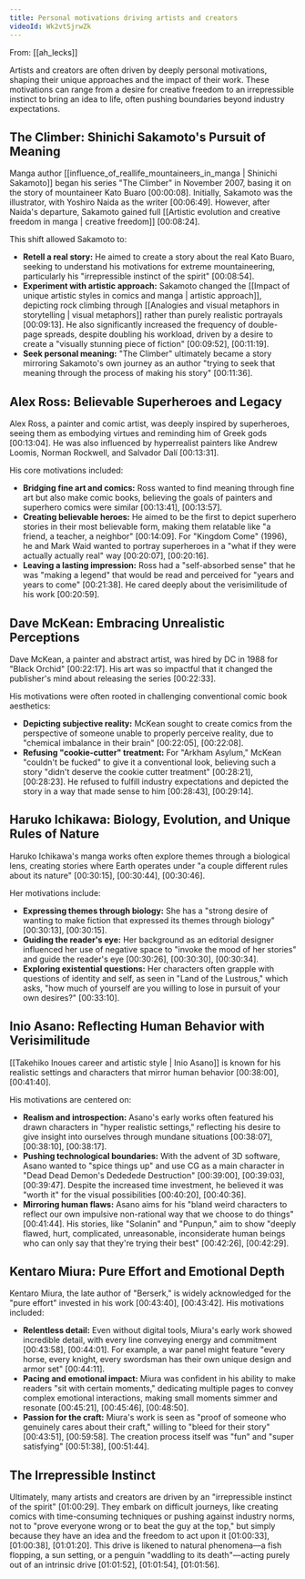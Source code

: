```yaml
---
title: Personal motivations driving artists and creators
videoId: Wk2vtSjrwZk
---
```


From: [[ah_lecks]] <br/> 

Artists and creators are often driven by deeply personal motivations, shaping their unique approaches and the impact of their work. These motivations can range from a desire for creative freedom to an irrepressible instinct to bring an idea to life, often pushing boundaries beyond industry expectations.

## The Climber: Shinichi Sakamoto's Pursuit of Meaning
Manga author [[influence_of_reallife_mountaineers_in_manga | Shinichi Sakamoto]] began his series "The Climber" in November 2007, basing it on the story of mountaineer Kato Buaro <a class="yt-timestamp" data-t="00:00:08">[00:00:08]</a>. Initially, Sakamoto was the illustrator, with Yoshiro Naida as the writer <a class="yt-timestamp" data-t="00:06:49">[00:06:49]</a>. However, after Naida's departure, Sakamoto gained full [[Artistic evolution and creative freedom in manga | creative freedom]] <a class="yt-timestamp" data-t="00:08:24">[00:08:24]</a>.

This shift allowed Sakamoto to:
*   **Retell a real story:** He aimed to create a story about the real Kato Buaro, seeking to understand his motivations for extreme mountaineering, particularly his "irrepressible instinct of the spirit" <a class="yt-timestamp" data-t="00:08:54">[00:08:54]</a>.
*   **Experiment with artistic approach:** Sakamoto changed the [[Impact of unique artistic styles in comics and manga | artistic approach]], depicting rock climbing through [[Analogies and visual metaphors in storytelling | visual metaphors]] rather than purely realistic portrayals <a class="yt-timestamp" data-t="00:09:13">[00:09:13]</a>. He also significantly increased the frequency of double-page spreads, despite doubling his workload, driven by a desire to create a "visually stunning piece of fiction" <a class="yt-timestamp" data-t="00:09:52">[00:09:52]</a>, <a class="yt-timestamp" data-t="00:11:19">[00:11:19]</a>.
*   **Seek personal meaning:** "The Climber" ultimately became a story mirroring Sakamoto's own journey as an author "trying to seek that meaning through the process of making his story" <a class="yt-timestamp" data-t="00:11:36">[00:11:36]</a>.

## Alex Ross: Believable Superheroes and Legacy
Alex Ross, a painter and comic artist, was deeply inspired by superheroes, seeing them as embodying virtues and reminding him of Greek gods <a class="yt-timestamp" data-t="00:13:04">[00:13:04]</a>. He was also influenced by hyperrealist painters like Andrew Loomis, Norman Rockwell, and Salvador Dalí <a class="yt-timestamp" data-t="00:13:31">[00:13:31]</a>.

His core motivations included:
*   **Bridging fine art and comics:** Ross wanted to find meaning through fine art but also make comic books, believing the goals of painters and superhero comics were similar <a class="yt-timestamp" data-t="00:13:41">[00:13:41]</a>, <a class="yt-timestamp" data-t="00:13:57">[00:13:57]</a>.
*   **Creating believable heroes:** He aimed to be the first to depict superhero stories in their most believable form, making them relatable like "a friend, a teacher, a neighbor" <a class="yt-timestamp" data-t="00:14:09">[00:14:09]</a>. For "Kingdom Come" (1996), he and Mark Waid wanted to portray superheroes in a "what if they were actually actually real" way <a class="yt-timestamp" data-t="00:20:07">[00:20:07]</a>, <a class="yt-timestamp" data-t="00:20:16">[00:20:16]</a>.
*   **Leaving a lasting impression:** Ross had a "self-absorbed sense" that he was "making a legend" that would be read and perceived for "years and years to come" <a class="yt-timestamp" data-t="00:21:38">[00:21:38]</a>. He cared deeply about the verisimilitude of his work <a class="yt-timestamp" data-t="00:20:59">[00:20:59]</a>.

## Dave McKean: Embracing Unrealistic Perceptions
Dave McKean, a painter and abstract artist, was hired by DC in 1988 for "Black Orchid" <a class="yt-timestamp" data-t="00:22:17">[00:22:17]</a>. His art was so impactful that it changed the publisher's mind about releasing the series <a class="yt-timestamp" data-t="00:22:33">[00:22:33]</a>.

His motivations were often rooted in challenging conventional comic book aesthetics:
*   **Depicting subjective reality:** McKean sought to create comics from the perspective of someone unable to properly perceive reality, due to "chemical imbalance in their brain" <a class="yt-timestamp" data-t="00:22:05">[00:22:05]</a>, <a class="yt-timestamp" data-t="00:22:08">[00:22:08]</a>.
*   **Refusing "cookie-cutter" treatment:** For "Arkham Asylum," McKean "couldn't be fucked" to give it a conventional look, believing such a story "didn't deserve the cookie cutter treatment" <a class="yt-timestamp" data-t="00:28:21">[00:28:21]</a>, <a class="yt-timestamp" data-t="00:28:23">[00:28:23]</a>. He refused to fulfill industry expectations and depicted the story in a way that made sense to him <a class="yt-timestamp" data-t="00:28:43">[00:28:43]</a>, <a class="yt-timestamp" data-t="00:29:14">[00:29:14]</a>.

## Haruko Ichikawa: Biology, Evolution, and Unique Rules of Nature
Haruko Ichikawa's manga works often explore themes through a biological lens, creating stories where Earth operates under "a couple different rules about its nature" <a class="yt-timestamp" data-t="00:30:15">[00:30:15]</a>, <a class="yt-timestamp" data-t="00:30:44">[00:30:44]</a>, <a class="yt-timestamp" data-t="00:30:46">[00:30:46]</a>.

Her motivations include:
*   **Expressing themes through biology:** She has a "strong desire of wanting to make fiction that expressed its themes through biology" <a class="yt-timestamp" data-t="00:30:13">[00:30:13]</a>, <a class="yt-timestamp" data-t="00:30:15">[00:30:15]</a>.
*   **Guiding the reader's eye:** Her background as an editorial designer influenced her use of negative space to "invoke the mood of her stories" and guide the reader's eye <a class="yt-timestamp" data-t="00:30:26">[00:30:26]</a>, <a class="yt-timestamp" data-t="00:30:30">[00:30:30]</a>, <a class="yt-timestamp" data-t="00:30:34">[00:30:34]</a>.
*   **Exploring existential questions:** Her characters often grapple with questions of identity and self, as seen in "Land of the Lustrous," which asks, "how much of yourself are you willing to lose in pursuit of your own desires?" <a class="yt-timestamp" data-t="00:33:10">[00:33:10]</a>.

## Inio Asano: Reflecting Human Behavior with Verisimilitude
[[Takehiko Inoues career and artistic style | Inio Asano]] is known for his realistic settings and characters that mirror human behavior <a class="yt-timestamp" data-t="00:38:00">[00:38:00]</a>, <a class="yt-timestamp" data-t="00:41:40">[00:41:40]</a>.

His motivations are centered on:
*   **Realism and introspection:** Asano's early works often featured his drawn characters in "hyper realistic settings," reflecting his desire to give insight into ourselves through mundane situations <a class="yt-timestamp" data-t="00:38:07">[00:38:07]</a>, <a class="yt-timestamp" data-t="00:38:10">[00:38:10]</a>, <a class="yt-timestamp" data-t="00:38:17">[00:38:17]</a>.
*   **Pushing technological boundaries:** With the advent of 3D software, Asano wanted to "spice things up" and use CG as a main character in "Dead Dead Demon's Dededede Destruction" <a class="yt-timestamp" data-t="00:39:00">[00:39:00]</a>, <a class="yt-timestamp" data-t="00:39:03">[00:39:03]</a>, <a class="yt-timestamp" data-t="00:39:47">[00:39:47]</a>. Despite the increased time investment, he believed it was "worth it" for the visual possibilities <a class="yt-timestamp" data-t="00:40:20">[00:40:20]</a>, <a class="yt-timestamp" data-t="00:40:36">[00:40:36]</a>.
*   **Mirroring human flaws:** Asano aims for his "bland weird characters to reflect our own impulsive non-rational way that we choose to do things" <a class="yt-timestamp" data-t="00:41:44">[00:41:44]</a>. His stories, like "Solanin" and "Punpun," aim to show "deeply flawed, hurt, complicated, unreasonable, inconsiderate human beings who can only say that they're trying their best" <a class="yt-timestamp" data-t="00:42:26">[00:42:26]</a>, <a class="yt-timestamp" data-t="00:42:29">[00:42:29]</a>.

## Kentaro Miura: Pure Effort and Emotional Depth
Kentaro Miura, the late author of "Berserk," is widely acknowledged for the "pure effort" invested in his work <a class="yt-timestamp" data-t="00:43:40">[00:43:40]</a>, <a class="yt-timestamp" data-t="00:43:42">[00:43:42]</a>. His motivations included:
*   **Relentless detail:** Even without digital tools, Miura's early work showed incredible detail, with every line conveying energy and commitment <a class="yt-timestamp" data-t="00:43:58">[00:43:58]</a>, <a class="yt-timestamp" data-t="00:44:01">[00:44:01]</a>. For example, a war panel might feature "every horse, every knight, every swordsman has their own unique design and armor set" <a class="yt-timestamp" data-t="00:44:11">[00:44:11]</a>.
*   **Pacing and emotional impact:** Miura was confident in his ability to make readers "sit with certain moments," dedicating multiple pages to convey complex emotional interactions, making small moments simmer and resonate <a class="yt-timestamp" data-t="00:45:21">[00:45:21]</a>, <a class="yt-timestamp" data-t="00:45:46">[00:45:46]</a>, <a class="yt-timestamp" data-t="00:48:50">[00:48:50]</a>.
*   **Passion for the craft:** Miura's work is seen as "proof of someone who genuinely cares about their craft," willing to "bleed for their story" <a class="yt-timestamp" data-t="00:43:51">[00:43:51]</a>, <a class="yt-timestamp" data-t="00:59:58">[00:59:58]</a>. The creation process itself was "fun" and "super satisfying" <a class="yt-timestamp" data-t="00:51:38">[00:51:38]</a>, <a class="yt-timestamp" data-t="00:51:44">[00:51:44]</a>.

## The Irrepressible Instinct
Ultimately, many artists and creators are driven by an "irrepressible instinct of the spirit" <a class="yt-timestamp" data-t="01:00:29">[01:00:29]</a>. They embark on difficult journeys, like creating comics with time-consuming techniques or pushing against industry norms, not to "prove everyone wrong or to beat the guy at the top," but simply because they have an idea and the freedom to act upon it <a class="yt-timestamp" data-t="01:00:33">[01:00:33]</a>, <a class="yt-timestamp" data-t="01:00:38">[01:00:38]</a>, <a class="yt-timestamp" data-t="01:01:20">[01:01:20]</a>. This drive is likened to natural phenomena—a fish flopping, a sun setting, or a penguin "waddling to its death"—acting purely out of an intrinsic drive <a class="yt-timestamp" data-t="01:01:52">[01:01:52]</a>, <a class="yt-timestamp" data-t="01:01:54">[01:01:54]</a>, <a class="yt-timestamp" data-t="01:01:56">[01:01:56]</a>.